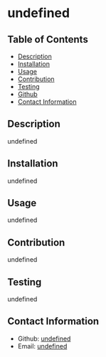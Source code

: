 # undefined
  ## Table of Contents
  - [Description](#description)
  - [Installation](#installation)
  - [Usage](#usage)
  - [Contribution](#contribution)
  - [Testing](#testing)
  - [Github](#github)
  - [Contact Information](#contact-information)

  ## Description
  undefined
  ## Installation
  undefined
  ## Usage
  undefined
  ## Contribution
  undefined
  ## Testing
  undefined
  ## Contact Information
  - Github: [undefined](https://github.com/undefined)
  - Email: [undefined]()
